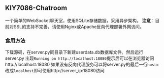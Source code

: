 ## KIY7086-Chatroom
一个简单的WebSocket聊天室，使用SQLite存储数据，采用异步架构。
**注意**：目前对SSL的支持不完善，请使用Nginx或Apache反向代理部署外网访问。

### 食用方法
下载源码，在server.py同目录下新建userdata.db数据库文件，然后运行server.py
出现`Running on http://localhost:18080`提示后可以在浏览器访问http://localhost:18080
如果没有反向代理服务可以将server.py的最后一行`host=`改成`localhost`即可使用http://server_ip:18080访问
